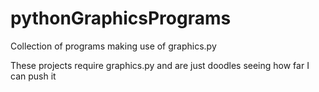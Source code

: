 # pythonGraphicsPrograms
Collection of programs making use of graphics.py

These projects require graphics.py and are just doodles seeing how far I can push it

